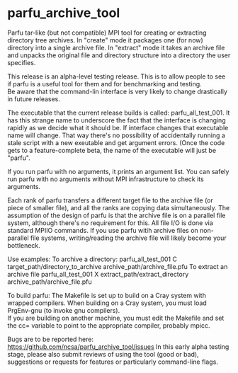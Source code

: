 # parfu_archive_tool
Parfu tar-like (but not compatible) MPI tool for creating or extracting directory tree archives.  In "create" mode it packages one (for now) directory into a single archive file.  In "extract" mode it takes an archive file and unpacks the original file and directory structure into a directory the user specifies.  

This release is an alpha-level testing release.  This is to allow people to see if parfu is a useful tool for them and for benchmarking and testing.  
Be aware that the command-lin interface is very likely to change drastically in future releases.  

The executable that the current release builds is called: parfu_all_test_001.  It has this strange name to underscore the fact that the interface is changing rapidly as we decide what it should be.  If interface changes that executable name will change.  That way there's no possibility of accidentally running a stale script with a new exeutable and get argument errors.  (Once the code gets to a feature-complete beta, the name of the executable will just be "parfu".  

If you run parfu with no arguments, it prints an argument list.  You can safely run parfu with no arguments without MPI infrastructure to check its arguments. 

Each rank of parfu transfers a different target file to the archive file (or piece of smaller file), and all the ranks are copying data simultaneously.  The assumption of the design of parfu is that the archive file is on a parallel file system, although there's no requirement for this. All file I/O is done via standard MPIIO commands.  If you use parfu witih archive files on non-parallel file systems, writing/reading the archive file will likely become your bottleneck.

Use examples: 
  To archive a directory:
    parfu_all_test_001 C target_path/directory_to_archive archive_path/archive_file.pfu
  To extract an archive file
    parfu_all_test_001 X extract_path/extract_directory archive_path/archive_file.pfu
    
To build parfu:
  The Makefile is set up to build on a Cray system with wrapped compilers.  When building on a Cray system, you must load PrgEnv-gnu (to invoke gnu compilers).  
  If you are building on another machine, you must edit the Makefile and set the cc= variable to point to the appropriate compiler, probably mpicc.  

Bugs are to be reported here: 
https://github.com/ncsa/parfu_archive_tool/issues
In this early alpha testing stage, please also submit reviews of using the tool (good or bad), suggestions or requests for features or particularly command-line flags.  

